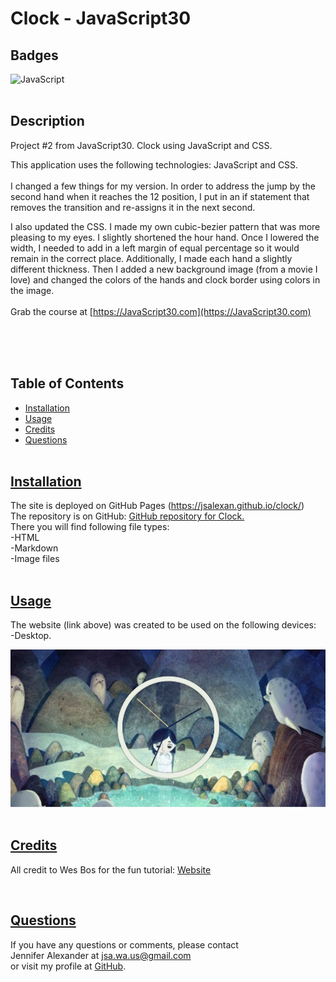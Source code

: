 # Clock - JavaScript30

## Badges
  ![JavaScript](https://img.shields.io/badge/javascript-%23323330.svg?style=for-the-badge&logo=javascript&logoColor=%23F7DF1E)
  <br><br>
  

  ## Description
  Project #2 from JavaScript30. Clock using JavaScript and CSS. 
  <br>

  This application uses the following technologies: JavaScript and CSS.
  <br><br>
  I changed a few things for my version. In order to address the jump by the second hand when it reaches the 12 position, I put in an if statement that removes the transition and re-assigns it in the next second.

  I also updated the CSS. I made my own cubic-bezier pattern that was more pleasing to my eyes. I slightly shortened the hour hand. Once I lowered the width, I needed to add in a left margin of equal percentage so it would remain in the correct place. Additionally, I made each hand a slightly different thickness. Then I added a new background image (from a movie I love) and changed the colors of the hands and clock border using colors in the image. 
  <br><br>
  Grab the course at [https://JavaScript30.com](https://JavaScript30.com)
  <br><br>
  
  <br><br>

## Table of Contents
  - [Installation](#installation)
  - [Usage](#usage)
  - [Credits](#credits)
  - [Questions](#questions)
  <br><br>

  ## [Installation](#table-of-contents)
  The site is deployed on GitHub Pages (https://jsalexan.github.io/clock/)<br>
  The repository is on GitHub: [GitHub repository for Clock.](https://github.com/jsalexan/clock) <br>
  There you will find following file types: <br>
  -HTML<br>
  -Markdown<br>
  -Image files<br>
  <br>
  
## [Usage](#table-of-contents)
  The website (link above) was created to be used on the following devices:<br> 
-Desktop.
 

  ![Screen capture.](clock.png)
  <br><br>

  ## [Credits](#table-of-contents) 
  All credit to Wes Bos for the fun tutorial: [Website](https://wesbos.com/about)

  
  <br>
 
  ## [Questions](#table-of-contents)
  If you have any questions or comments, please contact <br>Jennifer Alexander at jsa.wa.us@gmail.com <br>or visit my profile at [GitHub](https://github.com/jsalexan/).
  

